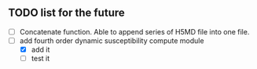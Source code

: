 ## TODO list for the future

- [ ] Concatenate function. Able to append series of H5MD file into one file.
- [ ] add fourth order dynamic susceptibility compute module
    - [X] add it
    - [ ] test it
